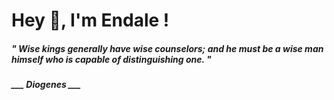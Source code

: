 <h1 title="head"> Hey 👋, I'm Endale !</h1>

**<h5><i>" Wise kings generally have wise counselors; and he must be a wise man himself who is capable of distinguishing one. "</i></h5>**

*<b>___ Diogenes ___</b>*
